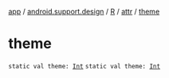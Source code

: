 [app](../../../index.md) / [android.support.design](../../index.md) / [R](../index.md) / [attr](index.md) / [theme](./theme.md)

# theme

`static val theme: `[`Int`](https://kotlinlang.org/api/latest/jvm/stdlib/kotlin/-int/index.html)
`static val theme: `[`Int`](https://kotlinlang.org/api/latest/jvm/stdlib/kotlin/-int/index.html)